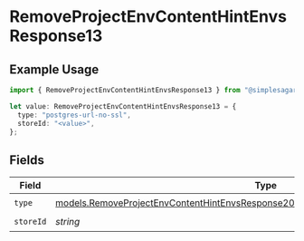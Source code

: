 # RemoveProjectEnvContentHintEnvsResponse13

## Example Usage

```typescript
import { RemoveProjectEnvContentHintEnvsResponse13 } from "@simplesagar/vercel/models/removeprojectenvop.js";

let value: RemoveProjectEnvContentHintEnvsResponse13 = {
  type: "postgres-url-no-ssl",
  storeId: "<value>",
};
```

## Fields

| Field                                                                                                                                                                            | Type                                                                                                                                                                             | Required                                                                                                                                                                         | Description                                                                                                                                                                      |
| -------------------------------------------------------------------------------------------------------------------------------------------------------------------------------- | -------------------------------------------------------------------------------------------------------------------------------------------------------------------------------- | -------------------------------------------------------------------------------------------------------------------------------------------------------------------------------- | -------------------------------------------------------------------------------------------------------------------------------------------------------------------------------- |
| `type`                                                                                                                                                                           | [models.RemoveProjectEnvContentHintEnvsResponse200ApplicationJSONResponseBody313Type](../models/removeprojectenvcontenthintenvsresponse200applicationjsonresponsebody313type.md) | :heavy_check_mark:                                                                                                                                                               | N/A                                                                                                                                                                              |
| `storeId`                                                                                                                                                                        | *string*                                                                                                                                                                         | :heavy_check_mark:                                                                                                                                                               | N/A                                                                                                                                                                              |